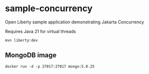 # sample-concurrency
Open Liberty sample application demonstrating Jakarta Concurrency 

Requires Java 21 for virtual threads
```shell
mvn liberty:dev
```

## MongoDB image

```shell
docker run -d -p 27017:27017 mongo:5.0.25
```